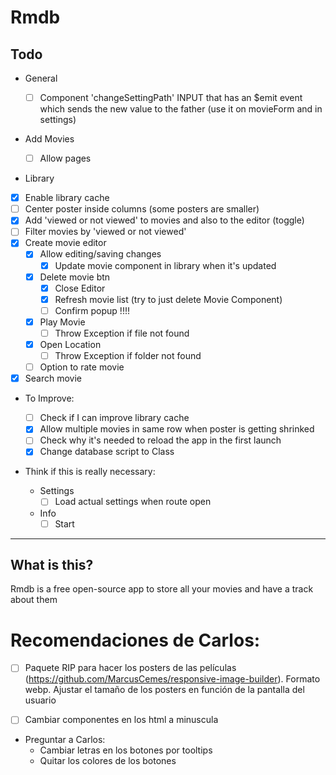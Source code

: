 # Rmdb

## Todo

- General

  - [ ] Component 'changeSettingPath' INPUT that has an \$emit event which sends the new value to the father (use it on movieForm and in settings)

- Add Movies

  - [ ] Allow pages

- Library

* [x] Enable library cache
* [ ] Center poster inside columns (some posters are smaller)
* [x] Add 'viewed or not viewed' to movies and also to the editor (toggle)
* [ ] Filter movies by 'viewed or not viewed'
* [x] Create movie editor
  - [x] Allow editing/saving changes
    - [x] Update movie component in library when it's updated
  - [x] Delete movie btn
    - [x] Close Editor
    - [x] Refresh movie list (try to just delete Movie Component)
    - [ ] Confirm popup !!!!
  - [x] Play Movie
    - [ ] Throw Exception if file not found
  - [x] Open Location
    - [ ] Throw Exception if folder not found
  - [ ] Option to rate movie
* [x] Search movie
* To Improve:

  - [ ] Check if I can improve library cache
  - [x] Allow multiple movies in same row when poster is getting shrinked
  - [ ] Check why it's needed to reload the app in the first launch
  - [x] Change database script to Class

* Think if this is really necessary:

  - Settings
    - [ ] Load actual settings when route open
  - Info
    - [ ] Start

---

## What is this?

Rmdb is a free open-source app to store all your movies and have a track about them

# Recomendaciones de Carlos:

- [ ] Paquete RIP para hacer los posters de las películas (https://github.com/MarcusCemes/responsive-image-builder). Formato webp. Ajustar el tamaño de los posters en función de la pantalla del usuario

<picture>
  <source src="assets/image_xs.webp">
 <source src="assets/image_xs.png">
</picture>

<source media="min XXX & max XX" src="assets/image_xs.webp">

- [ ] Cambiar componentes en los html a minuscula

* Preguntar a Carlos:
  - Cambiar letras en los botones por tooltips
  - Quitar los colores de los botones
